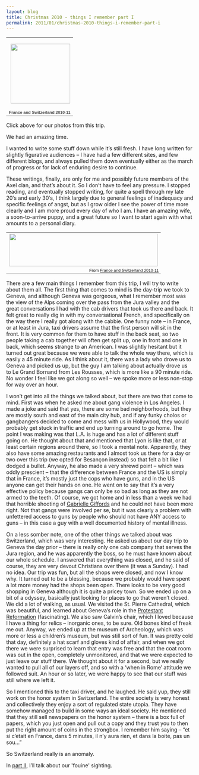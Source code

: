 ```yaml
---
layout: blog
title: Christmas 2010 - things I remember part I
permalink: 2011/01/christmas-2010-things-i-remember-part-i
---
```


<table style="width: 194px;">
<tbody>
<tr>
<td style="height: 194px; background: url(http://picasaweb.google.com/s/c/transparent_album_background.gif) no-repeat left;" align="center"><a href="http://picasaweb.google.com/krister.axel/FranceAndSwitzerland201011?authkey=Gv1sRgCO2DsLKHiJPwWA&amp;feat=embedwebsite"><img style="margin: 1px 0 0 4px;" src="http://lh4.ggpht.com/_aJ4urxfgN9A/TSt8vdqcZhE/AAAAAAAAH-A/lgOBHd7gAIg/s160-c/FranceAndSwitzerland201011.jpg" alt="" width="160" height="160" /></a></td>
</tr>
<tr>
<td style="text-align: center; font-family: arial,sans-serif; font-size: 11px;"><a style="color: #4d4d4d; font-weight: bold; text-decoration: none;" href="http://picasaweb.google.com/krister.axel/FranceAndSwitzerland201011?authkey=Gv1sRgCO2DsLKHiJPwWA&amp;feat=embedwebsite">France and Switzerland 2010-11</a></td>
</tr>
</tbody>
</table>
<p>Click above for our photos from this trip.</p>
<p>We had an amazing time.</p>
<p>I wanted to write some stuff down while it&#8217;s still fresh. I have long written for slightly figurative audiences &#8211; I have had a few different sites, and few different blogs, and always pulled them down eventually either as the march of progress or for lack of enduring desire to continue.</p>
<p>These writings, finally, are only for me and possibly future members of the Axel clan, and that&#8217;s about it. So I don&#8217;t have to feel any pressure. I stopped reading, and eventually stopped writing, for quite a spell through my late 20&#8242;s and early 30&#8242;s, I think largely due to general feelings of inadequacy and specific feelings of angst, but as I grow older I see the power of time more clearly and I am more proud every day of who I am. I have an amazing wife, a soon-to-arrive puppy, and a great future so I want to start again with what amounts to a personal diary.</p>
<table style="width: auto;">
<tbody>
<tr>
<td><a href="http://picasaweb.google.com/lh/photo/8_l90SItT_--ElIBakqfpZi42ncwKoU7q4CX0xgHeYA?feat=embedwebsite"><img src="http://lh5.ggpht.com/_aJ4urxfgN9A/TSt99z1aHDI/AAAAAAAAAq8/wgopOe8C9Bs/s400/DSC00615.JPG" alt="" width="400" height="88" /></a></td>
</tr>
<tr>
<td style="font-family: arial,sans-serif; font-size: 11px; text-align: right;">From <a href="http://picasaweb.google.com/krister.axel/FranceAndSwitzerland201011?authkey=Gv1sRgCO2DsLKHiJPwWA&amp;feat=embedwebsite">France and Switzerland 2010-11</a></td>
</tr>
</tbody>
</table>
<p>There are a few main things I remember from this trip, I will try to write about them all. The first thing that comes to mind is the day-trip we took to Geneva, and although Geneva was gorgeous, what I remember most was the view of the Alps coming over the pass from the Jura valley and the great conversations I had with the cab drivers that took us there and back. It felt great to really dig in with my conversational French, and specifically on the way there I really got along with the cabbie. One funny note &#8211; in France, or at least in Jura, taxi drivers assume that the first person will sit in the front. It is very common for them to have stuff in the back seat, so two people taking a cab together will often get split up, one in front and one in back, which seems strange to an American. I was slightly hesitant but it turned out great because we were able to talk the whole way there, which is easily a 45 minute ride. As I think about it, there was a lady who drove us to Geneva and picked us up, but the guy I am talking about actually drove us to Le Grand Bornand from Les Rousses, which is more like a 90 minute ride. No wonder I feel like we got along so well &#8211; we spoke more or less non-stop for way over an hour. </p>
<p>I won&#8217;t get into all the things we talked about, but there are two that come to mind. First was when he asked me about gang violence in Los Angeles. I made a joke and said that yes, there are some bad neighborhoods, but they are mostly south and east of the main city hub, and if any funky cholos or gangbangers decided to come and mess with us in Hollywood, they would probably get stuck in traffic and end up turning around to go home. The point I was making was that L.A. is huge and has a lot of different stuff going on. He thought about that and mentioned that Lyon is like that, or at least certain regions around there, so I took a mental note. Apparently, they also have some amazing restaurants and I almost took us there for a day or two over this trip (we opted for Besançon instead) so that felt a bit like I dodged a bullet. Anyway, he also made a very shrewd point &#8211; which was oddly prescient &#8211; that the difference between France and the US is simply that in France, it&#8217;s mostly just the cops who have guns, and in the US anyone can get their hands on one. He went on to say that it&#8217;s a very effective policy because gangs can only be so bad as long as they are not armed to the teeth. Of course, we got home and in less than a week we had that horrible shooting of <a title="Gabrielle Giffords" href="http://en.wikipedia.org/wiki/Gabrielle_Giffords" target="_blank">Gabrielle Giffords</a> and he could not have been more right. Not that gangs were involved per se, but it was clearly a problem with unfettered access to guns by people who should not have ANY access to guns &#8211; in this case a guy with a well documented history of mental illness.</p>
<p>On a less somber note, one of the other things we talked about was Switzerland, which was very interesting. He asked us about our day trip to Geneva the day prior &#8211; there is really only one cab company that serves the Jura region, and he was apparently the boss, so he must have known about our whole schedule. I answered that everything was closed, and he said of course, they are very devout Christians over there (it was a Sunday). I had no idea. Our trip was fun, but all the shops were closed, and now I know why. It turned out to be a blessing, because we probably would have spent a lot more money had the shops been open. There looks to be very good shopping in Geneva although it is quite a pricey town. So we ended up on a bit of a odyssey, basically just looking for places to go that weren&#8217;t closed. We did a lot of walking, as usual. We visited the St. Pierre Cathedral, which was beautiful, and learned about Geneva&#8217;s role in the <a title="protestant reformation" href="http://en.wikipedia.org/wiki/Protestant_Reformation" target="_blank">Protestant Reformation</a> (fascinating). We also saw Calvin&#8217;s chair, which I loved because I have a thing for relics &#8211; inorganic ones, to be sure. Old bones kind of freak me out. Anyway, we ended up at the museum of Archeology, which was more or less a children&#8217;s museum, but was still sort of fun. It was pretty cold that day, definitely a hat scarf and gloves kind of affair, and when we got there we were surprised to learn that entry was free and that the coat room was out in the open, completely unmonitored, and that we were expected to just leave our stuff there. We thought about it for a second, but we really wanted to pull all of our layers off, and so with a &#8216;when in Rome&#8217; attitude we followed suit. An hour or so later, we were happy to see that our stuff was still where we left it.</p>
<p>So I mentioned this to the taxi driver, and he laughed. He said yup, they still work on the honor system in Switzerland. The entire society is very honest and collectively they enjoy a sort of regulated state utopia. They have somehow managed to build in some ways an ideal society. He mentioned that they still sell newspapers on the honor system &#8211; there is a box full of papers, which you just open and pull out a copy and they trust you to then put the right amount of coins in the strongbox. I remember him saying &#8211; &#8220;et si c&#8217;etait en France, dans 5 minutes, il n&#8217;y aura rien, et dans la boite, pas un sou&#8230;&#8221;</p>
<p>So Switzerland really is an anomaly.</p>
<p>In <a href="http://blog.kristeraxel.com/2011/01/christmas-2010-%E2%80%93-things-i-remember-part-ii/">part II</a>, I&#8217;ll talk about our 'fouine' sighting.</p>
